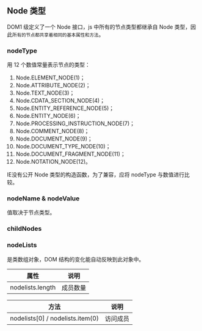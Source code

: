 ## Node 类型

DOM1 级定义了一个 Node 接口，js 中所有的节点类型都继承自 Node 类型，因此`所有的节点都共享着相同的基本属性和方法`。

### nodeType

用 12 个数值常量表示节点的类型：

1. Node.ELEMENT_NODE(1)；
2. Node.ATTRIBUTE_NODE(2)；
3. Node.TEXT_NODE(3)；
4. Node.CDATA_SECTION_NODE(4)；
5. Node.ENTITY_REFERENCE_NODE(5)；
6. Node.ENTITY_NODE(6)；
7. Node.PROCESSING_INSTRUCTION_NODE(7)；
8. Node.COMMENT_NODE(8)；
9. Node.DOCUMENT_NODE(9)；
10. Node.DOCUMENT_TYPE_NODE(10)；
11. Node.DOCUMENT_FRAGMENT_NODE(11)；
12. Node.NOTATION_NODE(12)。

IE没有公开 Node 类型的构造函数，为了兼容，应将 nodeType 与数值进行比较。

### nodeName & nodeValue

值取决于节点类型。

### childNodes



### nodeLists

是类数组对象，DOM 结构的变化能自动反映到此对象中。

| 属性               | 说明   |
|------------------|------|
| nodelists.length | 成员数量 |

| 方法                               | 说明   |
|----------------------------------|------|
| nodelists[0] / nodelists.item(0) | 访问成员 |
